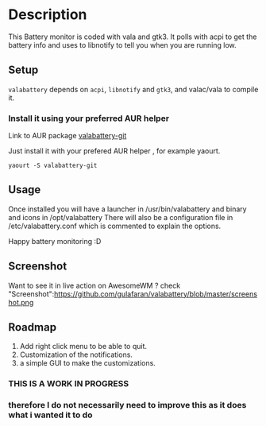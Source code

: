 # Description

This Battery monitor is coded with vala and gtk3. It polls with acpi to get the battery info and uses to libnotify to tell you when you are running low.

## Setup

`valabattery` depends on `acpi`, `libnotify` and `gtk3`, and valac/vala to compile it.

### Install it using your preferred AUR helper

Link to AUR package [valabattery-git](https://aur.archlinux.org/packages.php?ID=57261)

Just install it with your prefered AUR helper , for example yaourt.

`yaourt -S valabattery-git`

## Usage

Once installed you will have a launcher in /usr/bin/valabattery and binary and icons in /opt/valabattery
There will also be a configuration file in /etc/valabattery.conf which is commented to explain the options.

Happy battery monitoring :D

## Screenshot

Want to see it in live action on AwesomeWM ? check "Screenshot":https://github.com/gulafaran/valabattery/blob/master/screenshot.png

## Roadmap
1. Add right click menu to be able to quit.
2. Customization of the notifications.
3. a simple GUI to make the customizations.

### THIS IS A WORK IN PROGRESS
### therefore I do not necessarily need to improve this as it does what i wanted it to do

